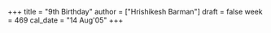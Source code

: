 +++
title = "9th Birthday"
author = ["Hrishikesh Barman"]
draft = false
week = 469
cal_date = "14 Aug'05"
+++
